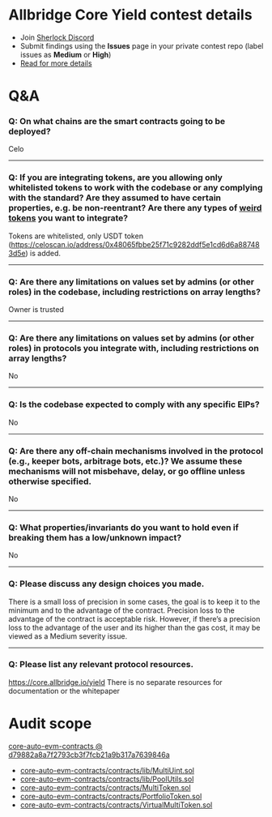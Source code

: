 # Allbridge Core Yield contest details

- Join [Sherlock Discord](https://discord.gg/MABEWyASkp)
- Submit findings using the **Issues** page in your private contest repo (label issues as **Medium** or **High**)
- [Read for more details](https://docs.sherlock.xyz/audits/watsons)

# Q&A

### Q: On what chains are the smart contracts going to be deployed?

Celo

---

### Q: If you are integrating tokens, are you allowing only whitelisted tokens to work with the codebase or any complying with the standard? Are they assumed to have certain properties, e.g. be non-reentrant? Are there any types of [weird tokens](https://github.com/d-xo/weird-erc20) you want to integrate?

Tokens are whitelisted, only USDT token (https://celoscan.io/address/0x48065fbbe25f71c9282ddf5e1cd6d6a887483d5e) is added.

---

### Q: Are there any limitations on values set by admins (or other roles) in the codebase, including restrictions on array lengths?

Owner is trusted

---

### Q: Are there any limitations on values set by admins (or other roles) in protocols you integrate with, including restrictions on array lengths?

No

---

### Q: Is the codebase expected to comply with any specific EIPs?

No

---

### Q: Are there any off-chain mechanisms involved in the protocol (e.g., keeper bots, arbitrage bots, etc.)? We assume these mechanisms will not misbehave, delay, or go offline unless otherwise specified.

No

---

### Q: What properties/invariants do you want to hold even if breaking them has a low/unknown impact?

No

---

### Q: Please discuss any design choices you made.

There is a small loss of precision in some cases, the goal is to keep it to the minimum and to the advantage of the contract. Precision loss to the advantage of the contract is acceptable risk. However, if there’s a precision loss to the advantage of the user and its higher than the gas cost, it may be viewed as a Medium severity issue.

---

### Q: Please list any relevant protocol resources.

https://core.allbridge.io/yield
There is no separate resources for documentation or the whitepaper

# Audit scope

[core-auto-evm-contracts @ d79882a8a7f2793cb3f7fcb21a9b317a7639846a](https://github.com/allbridge-public/core-auto-evm-contracts/tree/d79882a8a7f2793cb3f7fcb21a9b317a7639846a)

- [core-auto-evm-contracts/contracts/lib/MultiUint.sol](core-auto-evm-contracts/contracts/lib/MultiUint.sol)
- [core-auto-evm-contracts/contracts/lib/PoolUtils.sol](core-auto-evm-contracts/contracts/lib/PoolUtils.sol)
- [core-auto-evm-contracts/contracts/MultiToken.sol](core-auto-evm-contracts/contracts/MultiToken.sol)
- [core-auto-evm-contracts/contracts/PortfolioToken.sol](core-auto-evm-contracts/contracts/PortfolioToken.sol)
- [core-auto-evm-contracts/contracts/VirtualMultiToken.sol](core-auto-evm-contracts/contracts/VirtualMultiToken.sol)
